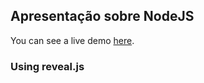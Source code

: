 ## Apresentação sobre NodeJS

You can see a live demo <a href="http://allanesquina.github.io/slidesnodejs/" target="_blank">here</a>.

### Using reveal.js
